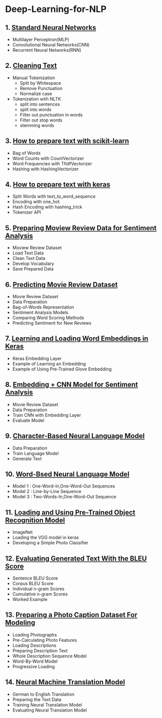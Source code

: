 # Deep-Learning-for-NLP

## 1. [Standard Neural Networks](https://github.com/kuluruvineeth/Deep-Learning-for-NLP/blob/main/Standard%20Network%20Models.ipynb)
   * Multilayer Perceptron(MLP)
   * Convolutional Neural Networks(CNN)
   * Recurrent Neural Networks(RNN) 

## 2. [Cleaning Text](https://github.com/kuluruvineeth/Deep-Learning-for-NLP/blob/main/Cleaning%20Text%20Manually%20and%20with%20NLTK.ipynb)
   * Manual Tokenization
      * Split by Whitespace
      * Remove Punctuation
      * Normalize case
   * Tokenization with NLTK
      * split into sentences
      * split into words
      * Filter out punctuation in words
      * Filter out stop words
      * stemming words 

## 3. [How to prepare text with scikit-learn](https://github.com/kuluruvineeth/Deep-Learning-for-NLP/blob/main/How%20to%20Prepare%20Text%20Data%20with%20Scikit-Learn.ipynb)
   * Bag of Words
   * Word Counts with CountVectorizer
   * Word Frequencies with TfidfVectorizer
   * Hashing with HashingVectorizer

## 4. [How to prepare text with keras](https://github.com/kuluruvineeth/Deep-Learning-for-NLP/blob/main/How%20to%20prepare%20text%20data%20with%20keras.ipynb)
   * Split Words with text_to_word_sequence
   * Encoding with one_hot
   * Hash Encoding with hashing_trick
   * Tokenizer API

## 5. [Preparing Moview Review Data for Sentiment Analysis](https://github.com/kuluruvineeth/Deep-Learning-for-NLP/blob/main/Movie%20Review%20Data%20for%20Sentiment%20Analysis%20using%20BOW%20model.ipynb)
   * Moview Review Dataset
   * Load Text Data
   * Clean Text Data
   * Develop Vocabulary
   * Save Prepared Data 

## 6. [Predicting Movie Review Dataset](https://github.com/kuluruvineeth/Deep-Learning-for-NLP/blob/main/Developing%20a%20Neural%20Bag-of-Words%20Model%20for%20Sentiment%20Analysis.ipynb)
   * Movie Review Dataset
   * Data Preparation
   * Bag-of-Words Representation
   * Sentiment Analysis Models
   * Comparing Word Scoring Methods
   * Predicting Sentiment for New Reviews

## 7. [Learning and Loading Word Embeddings in Keras](https://github.com/kuluruvineeth/Deep-Learning-for-NLP/blob/main/Learning%20and%20Loading%20Word%20Embeddings%20in%20Keras.ipynb)
   * Keras Embedding Layer
   * Example of Learning an Embedding
   * Example of Using Pre-Trained Glove Embedding 

## 8. [Embedding + CNN Model for Sentiment Analysis](https://github.com/kuluruvineeth/Deep-Learning-for-NLP/blob/main/Embedding%20%2B%20CNN%20Model%20for%20Sentiment%20Analysis.ipynb)
   * Movie Review Dataset
   * Data Preparation
   * Train CNN with Embedding Layer
   * Evaluate Model

## 9. [Character-Based Neural Language Model](https://github.com/kuluruvineeth/Deep-Learning-for-NLP/blob/main/Character-Based%20Neural%20Language%20Model.ipynb)
   * Data Preparation
   * Train Language Model
   * Generate Text

## 10. [Word-Bsed Neural Language Model](https://github.com/kuluruvineeth/Deep-Learning-for-NLP/blob/main/Word-Based%20Neural%20Language%20Model.ipynb)
   * Model 1 : One-Word-In,One-Word-Out Sequences
   * Model 2 : Line-by-Line Sequence
   * Model 3 : Two-Words-In,One-Word-Out Sequence

## 11. [Loading and Using Pre-Trained Object Recognition Model](https://github.com/kuluruvineeth/Deep-Learning-for-NLP/blob/main/Loading%20and%20Using%20a%20Pre-Trained%20Object%20Recognition%20Model.ipynb)
   * ImageNet
   * Loading the VGG model in keras
   * Developing a Simple Photo Classifier

## 12. [Evaluating Generated Text With the BLEU Score](https://github.com/kuluruvineeth/Deep-Learning-for-NLP/blob/main/Evaluating%20Generated%20Text%20with%20the%20BLEU%20Score.ipynb)
   * Sentence BLEU Score
   * Corpus BLEU Score
   * Individual n-gram Scores
   * Cumulative n-gram Scores
   * Worked Example

## 13. [Preparing a Photo Caption Dataset For Modeling](https://github.com/kuluruvineeth/Deep-Learning-for-NLP/blob/main/Preparing%20a%20Photo%20Caption%20Dataset%20for%20Modeling.ipynb)
   * Loading Photographs
   * Pre-Calculating Photo Features
   * Loading Descriptions
   * Preparing Description Text
   * Whole Description Sequence Model
   * Word-By-Word Model
   * Progressive Loading

## 14. [Neural Machine Translation Model](https://github.com/kuluruvineeth/Deep-Learning-for-NLP/blob/main/Neural%20Machine%20Translation%20Model.ipynb)
   * German to English Translation
   * Preparing the Text Data
   * Training Neural Translation Model
   * Evaluating Neural Translation Model  


